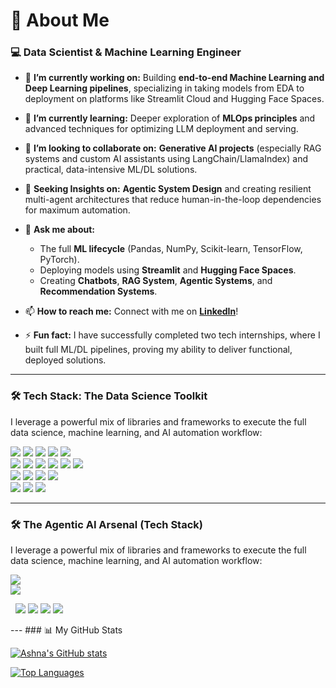 # 🌟 About Me

### 💻 Data Scientist & Machine Learning Engineer

- 🔭 **I’m currently working on:** Building **end-to-end Machine Learning and Deep Learning pipelines**, specializing in taking models from EDA to deployment on platforms like Streamlit Cloud and Hugging Face Spaces.

- 🌱 **I’m currently learning:** Deeper exploration of **MLOps principles** and advanced techniques for optimizing LLM deployment and serving.

- 👯 **I’m looking to collaborate on:** **Generative AI projects** (especially RAG systems and custom AI assistants using LangChain/LlamaIndex) and practical, data-intensive ML/DL solutions.

- 🤔 **Seeking Insights on:** **Agentic System Design** and creating resilient multi-agent architectures that reduce human-in-the-loop dependencies for maximum automation.

- 💬 **Ask me about:**
    - The full **ML lifecycle** (Pandas, NumPy, Scikit-learn, TensorFlow, PyTorch).
    - Deploying models using **Streamlit** and **Hugging Face Spaces**.
    - Creating **Chatbots**, **RAG System**, **Agentic Systems**, and **Recommendation Systems**.

- 📫 **How to reach me:** Connect with me on [**LinkedIn**](https://www.linkedin.com/in/ashna-imtiaz-538335284)!

- ⚡ **Fun fact:** I have successfully completed two tech internships, where I built full ML/DL pipelines, proving my ability to deliver functional, deployed solutions.


---

### 🛠️ Tech Stack: The Data Science Toolkit

I leverage a powerful mix of libraries and frameworks to execute the full data science, machine learning, and AI automation workflow:

<p align="left">
  <img src="https://img.shields.io/badge/Scikit--learn-F7931E?style=for-the-badge&logo=scikit-learn&logoColor=white" />
  <img src="https://img.shields.io/badge/TensorFlow-FF6F00?style=for-the-badge&logo=tensorflow&logoColor=white" />
  <img src="https://img.shields.io/badge/PyTorch-EE4C2C?style=for-the-badge&logo=pytorch&logoColor=white" />
  <img src="https://img.shields.io/badge/Keras-D00000?style=for-the-badge&logo=keras&logoColor=white" />
  <img src="https://img.shields.io/badge/XGBoost-1E90FF?style=for-the-badge&logo=xgboost&logoColor=white" />
  <br/>
  <img src="https://img.shields.io/badge/Python-3776AB?style=for-the-badge&logo=python&logoColor=white" />
  <img src="https://img.shields.io/badge/Pandas-150458?style=for-the-badge&logo=pandas&logoColor=white" />
  <img src="https://img.shields.io/badge/NumPy-013243?style=for-the-badge&logo=numpy&logoColor=white" />
  <img src="https://img.shields.io/badge/Matplotlib-000000?style=for-the-badge&logo=matplotlib&logoColor=white" />
  <img src="https://img.shields.io/badge/Seaborn-348AA7?style=for-the-badge&logo=seaborn&logoColor=white" />
  <img src="https://img.shields.io/badge/Plotly-27357F?style=for-the-badge&logo=plotly&logoColor=white" />
  <br/>
  <img src="https://img.shields.io/badge/LangChain-111111?style=for-the-badge&logo=langchain&logoColor=white" />
  <img src="https://img.shields.io/badge/LlamaIndex-000000?style=for-the-badge&logo=llama&logoColor=white" />
  <img src="https://img.shields.io/badge/Hugging%20Face-FFD21C?style=for-the-badge&logo=huggingface&logoColor=black" />
  <img src="https://img.shields.io/badge/OpenAI-412991?style=for-the-badge&logo=openai&logoColor=white" />
  <br/>
  <img src="https://img.shields.io/badge/Streamlit-FF4B4B?style=for-the-badge&logo=streamlit&logoColor=white" />
  <img src="https://img.shields.io/badge/FAISS-000000?style=for-the-badge&logo=facebook&logoColor=white" />
  <img src="https://img.shields.io/badge/Hugging%20Face%20Spaces-FFD21C?style=for-the-badge&logo=huggingface&logoColor=black" />


</p>

---

### 🛠️ The Agentic AI Arsenal (Tech Stack)

I leverage a powerful mix of libraries and frameworks to execute the full data science, machine learning, and AI automation workflow:

<p align="left">
  <img src="https://skillicons.dev/icons?i=python,sklearn,tensorflow,pytorch,keras,pandas,numpy,matplotlib,seaborn" />
  <br>
  <img src="https://skillicons.dev/icons?i=huggingface,ai,streamlit" />
  
  &nbsp;
  <img src="https://img.shields.io/badge/LangChain-111111?style=flat&logo=chainlink&logoColor=white" />
  <img src="https://img.shields.io/badge/LlamaIndex-FF6F00?style=flat&logo=llama&logoColor=white" />
  <img src="https://img.shields.io/badge/FAISS-005C99?style=flat&logo=facebook&logoColor=white" />
  <img src="https://img.shields.io/badge/Astra%20DB-005C99?style=flat&logo=apache&logoColor=white" />
</p>
---
### 📊 My GitHub Stats

[![Ashna's GitHub stats](https://github-readme-stats.vercel.app/api?username=AshnaXhaikh&show_icons=true&theme=dark&rank_icon=github)](https://github.com/anuraghazra/github-readme-stats)

[![Top Languages](https://github-readme-stats.vercel.app/api/top-langs/?username=AshnaXhaikh&layout=compact&theme=dark)](https://github.com/anuraghazra/github-readme-stats)
